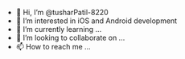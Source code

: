 - 👋 Hi, I’m @tusharPatil-8220
- 👀 I’m interested in iOS and Android development
- 🌱 I’m currently learning ...
- 💞️ I’m looking to collaborate on ...
- 📫 How to reach me ...

<!---
tusharPatil-8220/tusharPatil-8220 is a ✨ special ✨ repository because its `README.md` (this file) appears on your GitHub profile.
You can click the Preview link to take a look at your changes.
--->
